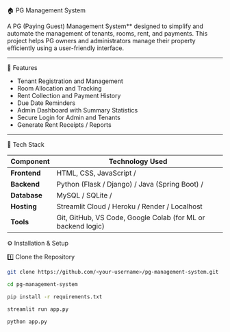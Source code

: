  🏠 PG Management System

A PG (Paying Guest) Management System** designed to simplify and automate the management of tenants, rooms, rent, and payments. This project helps PG owners and administrators manage their property efficiently using a user-friendly interface.

---

🚀 Features

-  Tenant Registration and Management  
-  Room Allocation and Tracking  
-  Rent Collection and Payment History  
-  Due Date Reminders  
-  Admin Dashboard with Summary Statistics  
-  Secure Login for Admin and Tenants  
-  Generate Rent Receipts / Reports  

---

 🧠 Tech Stack

| Component | Technology Used |
|------------|----------------|
| **Frontend** | HTML, CSS, JavaScript / 
| **Backend** | Python (Flask / Django) / Java (Spring Boot) / 
| **Database** | MySQL / SQLite /
| **Hosting** | Streamlit Cloud / Heroku / Render / Localhost |
| **Tools** | Git, GitHub, VS Code, Google Colab (for ML or backend logic) |



⚙️ Installation & Setup

1️⃣ Clone the Repository
```bash
git clone https://github.com/<your-username>/pg-management-system.git

cd pg-management-system

pip install -r requirements.txt

streamlit run app.py

python app.py



